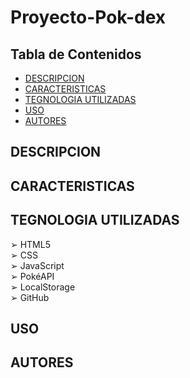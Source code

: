# Proyecto-Pok-dex 

## Tabla de Contenidos
- [DESCRIPCION](#descripcion)
- [CARACTERISTICAS](#caracteristicas)
- [TEGNOLOGIA UTILIZADAS](#tecnologías-utilizadas)
- [USO](#uso)
- [AUTORES](#autores)
## DESCRIPCION 

## CARACTERISTICAS

## TEGNOLOGIA UTILIZADAS
&#10146; HTML5 <br>
&#10146; CSS <br>
&#10146; JavaScript <br>
&#10146; PokéAPI <br>
&#10146; LocalStorage <br>
&#10146; GitHub

## USO

## AUTORES
